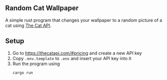 ## Random Cat Wallpaper
A simple rust program that changes your wallpaper to a random picture of a cat using [The Cat API](https://thecatapi.com/).

## Setup
1. Go to https://thecatapi.com/#pricing and create a new API key
1. Copy `.env.template` to `.env` and insert your API key into it
1. Run the program using
    ```
    cargo run
    ```
